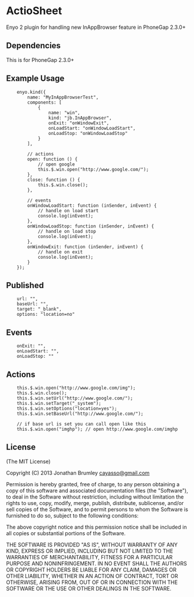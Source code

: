ActioSheet
==========

Enyo 2 plugin for handling new InAppBrowser feature in PhoneGap 2.3.0+

Dependencies
------------

This is for PhoneGap 2.3.0+

Example Usage
-------------

		enyo.kind({
		    name: "MyInAppBrowserTest",
		    components: [
		        {
		            name: "win",
		            kind: "jb.InAppBrowser",
		            onExit: "onWindowExit",
		            onLoadStart: "onWindowLoadStart",
		            onLoadStop: "onWindowLoadStop"
		        }
		    ],

		    // actions
		    open: function () {
		        // open google
		        this.$.win.open("http://www.google.com/");
		    },
		    close: function () {
		        this.$.win.close();
		    },

		    // events
		    onWindowLoadStart: function (inSender, inEvent) {
		        // handle on load start
		        console.log(inEvent);
		    },
		    onWindowLoadStop: function (inSender, inEvent) {
		        // handle on load stop
		        console.log(inEvent);
		    },
		    onWindowExit: function (inSender, inEvent) {
		        // handle on exit
		        console.log(inEvent);
		    }
		});

Published
---------

		url: "",
        baseUrl: "",
        target: "_blank",
        options: "location=no"

Events
------

		onExit: "",
        onLoadStart: "",
        onLoadStop: ""

Actions
-------

		this.$.win.open("http://www.google.com/img");
		this.$.win.close();
		this.$.win.setUrl("http://www.google.com/");
		this.$.win.setTarget("_system");
		this.$.win.setOptions("location=yes");
		this.$.win.setBaseUrl("http://www.google.com/");

		// if base url is set you can call open like this
		this.$.win.open("imghp"); // open http://www.google.com/imghp
		
License
-------

(The MIT License)

Copyright (C) 2013 Jonathan Brumley <cayasso@gmail.com>

Permission is hereby granted, free of charge, to any person obtaining a copy of this software and associated documentation files (the "Software"), to deal in the Software without restriction, including without limitation the rights to use, copy, modify, merge, publish, distribute, sublicense, and/or sell copies of the Software, and to permit persons to whom the Software is furnished to do so, subject to the following conditions:

The above copyright notice and this permission notice shall be included in all copies or substantial portions of the Software.

THE SOFTWARE IS PROVIDED "AS IS", WITHOUT WARRANTY OF ANY KIND, EXPRESS OR IMPLIED, INCLUDING BUT NOT LIMITED TO THE WARRANTIES OF MERCHANTABILITY, FITNESS FOR A PARTICULAR PURPOSE AND NONINFRINGEMENT. IN NO EVENT SHALL THE AUTHORS OR COPYRIGHT HOLDERS BE LIABLE FOR ANY CLAIM, DAMAGES OR OTHER LIABILITY, WHETHER IN AN ACTION OF CONTRACT, TORT OR OTHERWISE, ARISING FROM, OUT OF OR IN CONNECTION WITH THE SOFTWARE OR THE USE OR OTHER DEALINGS IN THE SOFTWARE.
